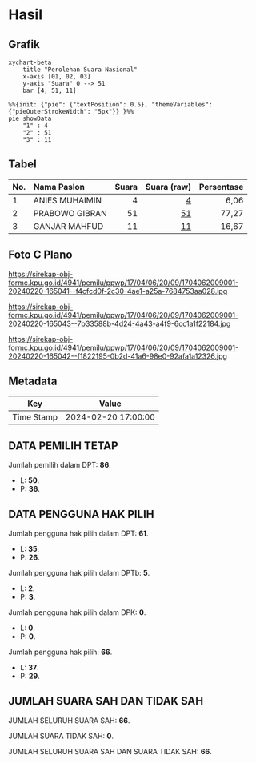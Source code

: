 # Hasil

## Grafik

```mermaid
xychart-beta
    title "Perolehan Suara Nasional"
    x-axis [01, 02, 03]
    y-axis "Suara" 0 --> 51
    bar [4, 51, 11]
```

```mermaid
%%{init: {"pie": {"textPosition": 0.5}, "themeVariables": {"pieOuterStrokeWidth": "5px"}} }%%
pie showData
    "1" : 4
    "2" : 51
    "3" : 11
```

## Tabel

| No. | Nama Paslon    | Suara | Suara (raw) | Persentase |
|:--- |:-------------- | -----:| -----------:| ----------:|
| 1   | ANIES MUHAIMIN | 4     | [4][p-1]    | 6,06       |
| 2   | PRABOWO GIBRAN | 51    | [51][p-2]   | 77,27      |
| 3   | GANJAR MAHFUD  | 11    | [11][p-3]   | 16,67      |


[p-1]: https://github.com/gigit-pemilu/pemilu-2024/blob/main/pilpres/hitung-suara/sub/17-bengkulu/sub/04-kaur/sub/06-maje/sub/2009-penyandingan/sub/001-tps/sub/paslon-1.txt
[p-2]: https://github.com/gigit-pemilu/pemilu-2024/blob/main/pilpres/hitung-suara/sub/17-bengkulu/sub/04-kaur/sub/06-maje/sub/2009-penyandingan/sub/001-tps/sub/paslon-2.txt
[p-3]: https://github.com/gigit-pemilu/pemilu-2024/blob/main/pilpres/hitung-suara/sub/17-bengkulu/sub/04-kaur/sub/06-maje/sub/2009-penyandingan/sub/001-tps/sub/paslon-3.txt

## Foto C Plano

https://sirekap-obj-formc.kpu.go.id/4941/pemilu/ppwp/17/04/06/20/09/1704062009001-20240220-165041--f4cfcd0f-2c30-4ae1-a25a-7684753aa028.jpg

https://sirekap-obj-formc.kpu.go.id/4941/pemilu/ppwp/17/04/06/20/09/1704062009001-20240220-165043--7b33588b-4d24-4a43-a4f9-6cc1a1f22184.jpg

https://sirekap-obj-formc.kpu.go.id/4941/pemilu/ppwp/17/04/06/20/09/1704062009001-20240220-165042--f1822195-0b2d-41a6-98e0-92afa1a12326.jpg


## Metadata

| Key        | Value               |
| ---------- | ------------------- |
| Time Stamp | 2024-02-20 17:00:00 |


## DATA PEMILIH TETAP

Jumlah pemilih dalam DPT: **86**.
 * L: **50**.
 * P: **36**.

## DATA PENGGUNA HAK PILIH

Jumlah pengguna hak pilih dalam DPT: **61**.
 * L: **35**.
 * P: **26**.

Jumlah pengguna hak pilih dalam DPTb: **5**.
 * L: **2**.
 * P: **3**.

Jumlah pengguna hak pilih dalam DPK: **0**.
 * L: **0**.
 * P: **0**.

Jumlah pengguna hak pilih: **66**.
 * L: **37**.
 * P: **29**.

## JUMLAH SUARA SAH DAN TIDAK SAH

JUMLAH SELURUH SUARA SAH: **66**.

JUMLAH SUARA TIDAK SAH: **0**.

JUMLAH SELURUH SUARA SAH DAN SUARA TIDAK SAH: **66**.


